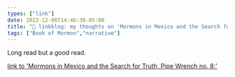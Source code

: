 ```yaml
---
types: ["link"]
date: 2022-12-06T14:46:38-05:00
title: "🔗 linkblog: my thoughts on 'Mormons in Mexico and the Search for Truth, Pipe Wrench no. 8:'"
tags: ["Book of Mormon","narrative"]
---
```

Long read but a good read.  
 

[link to 'Mormons in Mexico and the Search for Truth, Pipe Wrench no. 8:'](https://pipewrenchmag.com/searching-for-zarahemla-mormons-in-mesoamerica/)
